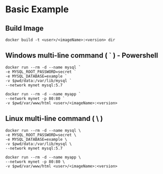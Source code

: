 # Basic Example

## Build Image

```
docker build -t <user>/<imageName>:<version> dir
```

## Windows multi-line command ( ` ) - Powershell

```
docker run --rm -d --name mysql `
-e MYSQL_ROOT_PASSWORD=secret `
-e MYSQL_DATABASE=example `
-v $pwd/data:/var/lib/mysql `
--network mynet mysql:5.7
```

```
docker run --rm -d --name myapp `
--network mynet -p 80:80 `
-v $pwd/var/www/html <user>/<imageName>:<version>
``` 
## Linux multi-line command ( \ )

```
docker run --rm -d --name mysql \
-e MYSQL_ROOT_PASSWORD=secret \
-e MYSQL_DATABASE=example \
-v $pwd/data:/var/lib/mysql \
--network mynet mysql:5.7
```

```
docker run --rm -d --name myapp \
--network mynet -p 80:80 \
-v $pwd/var/www/html <user>/<imageName>:<version>
``` 

